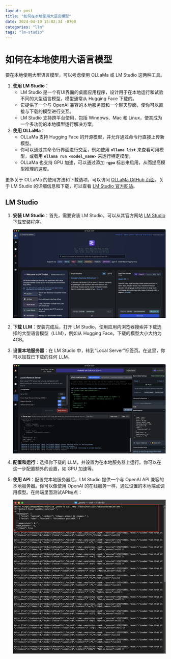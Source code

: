 ```yaml
---
layout: post
title: "如何在本地使用大语言模型"
date: 2024-04-10 15:02:34 -0700
categories: "llm"
tags: "lm-studio"
---
```



# 如何在本地使用大语言模型

要在本地使用大型语言模型，可以考虑使用 OLLaMa 或 LM Studio 这两种工具。

1. **使用 LM Studio**：
    - LM Studio 是一个有UI界面的桌面应用程序，设计用于在本地运行和试验不同的大型语言模型，模型通常从 Hugging Face 下载的。
    - 它提供了一个与 OpenAI 兼容的本地服务器和一个聊天界面，使你可以直接与下载的模型进行交互。
    - LM Studio 支持跨平台使用，包括 Windows、Mac 和 Linux，使其成为一个多功能的本地模型运行解决方案。
2. **使用 OLLaMa**：
    - OLLaMa 支持 Hugging Face 的开源模型，并允许通过命令行直接上传新模型。
    - 你可以通过其命令行界面进行交互，例如使用 **`ollama list`** 来查看可用模型，或者用 **`ollama run <model_name>`** 来运行特定模型。
    - OLLaMa 也支持 GPU 加速，可以通过添加 **`-gpu`** 标志来启用，从而提高模型推理的速度。

更多关于 OLLaMa 的使用方法和下载选项，可以访问 [OLLaMa GitHub 页面](https://github.com/jmorganca/ollama)。关于 LM Studio 的详细信息和下载，可以查看 [LM Studio 官方网站](https://lmstudio.ai/)。

## LM Studio

1. **安装 LM Studio**：首先，需要安装 LM Studio。可以从其官方网站 [LM Studio](https://lmstudio.ai/) 下载安装程序。
    
    ![Screenshot 2024-04-12 at 20.04.03.png](assets/how-to-use-llm-locally/Screenshot_2024-04-12_at_20.04.03.png)
    
2. **下载 LLM**：安装完成后，打开 LM Studio，使用应用内浏览器搜索并下载选择的大型语言模型（LLM），例如从 Hugging Face。下载的模型大小大约为 4GB。
3. **设置本地服务器**：在 LM Studio 中，转到“Local Server”标签页。在这里，你可以加载已下载的任何 LLM。
    
    ![Screenshot 2024-04-12 at 20.04.30.png](assets/how-to-use-llm-locally/Screenshot_2024-04-12_at_20.04.30.png)
    
4. **配置和运行**：选择你下载的 LLM，并设置为在本地服务器上运行。你可以在这一步配置额外的设置，如 GPU 加速等。
5. **使用 API**：配置完本地服务器后，LM Studio 提供一个与 OpenAI API 兼容的本地服务器。你可以像使用 OpenAI 的在线服务一样，通过设置的本地端点调用模型。在终端里面测试API端点：
    
    ![Untitled](assets/how-to-use-llm-locally/Untitled.png)